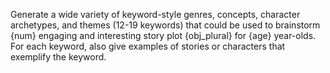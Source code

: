 Generate a wide variety of keyword-style genres, concepts, character archetypes, and themes (12-19 keywords) that could be used to brainstorm {num} engaging and interesting story plot {obj_plural} for {age} year-olds. For each keyword, also give examples of stories or characters that exemplify the keyword.